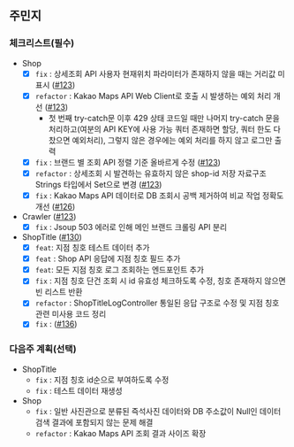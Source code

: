 ## 주민지

### 체크리스트(필수)

- Shop
  - [x] `fix` : 상세조회 API 사용자 현재위치 파라미터가 존재하지 않을 때는 거리값 미표시 ([#123](https://github.com/4-frame-photos-map/backend/issues/123))
  - [x] `refactor` : Kakao Maps API Web Client로 호출 시 발생하는 예외 처리 개선 ([#123](https://github.com/4-frame-photos-map/backend/issues/123))
      - 첫 번째 try-catch문 이후 429 상태 코드일 때만 나머지 try-catch 문을 처리하고(여분의 API KEY에 사용 가능 쿼터 존재하면 할당, 쿼터 한도 다 찼으면 예외처리), 그렇지 않은 경우에는 예외 처리를 하지 않고 로그만 출력
  - [x] `fix` : 브랜드 별 조회 API 정렬 기준 올바르게 수정 ([#123](https://github.com/4-frame-photos-map/backend/issues/123))
  - [x] `refactor` : 상세조회 시 발견하는 유효하지 않은 shop-id 저장 자료구조 Strings 타입에서 Set으로 변경 ([#123](https://github.com/4-frame-photos-map/backend/issues/123))
  - [x] `fix` : Kakao Maps API 데이터로 DB 조회시 공백 제거하여 비교 작업 정확도 개선 ([#126](https://github.com/4-frame-photos-map/backend/issues/126))

- Crawler ([#123](https://github.com/4-frame-photos-map/backend/issues/123)) 
  - [x] `fix` : Jsoup 503 에러로 인해 메인 브랜드 크롤링 API 분리 

- ShopTitle ([#130](https://github.com/4-frame-photos-map/backend/issues/130))
  - [x] `feat`: 지점 칭호 테스트 데이터 추가 
  - [x] `feat` : Shop API 응답에 지점 칭호 필드 추가 
  - [x] `feat`: 모든 지점 칭호 로그 조회하는 엔드포인트 추가 
  - [x] `fix` : 지점 칭호 단건 조회 시 id 유효성 체크하도록 수정, 칭호 존재하지 않으면 빈 리스트 반환
  - [x] `refactor` : ShopTitleLogController 통일된 응답 구조로 수정 및 지점 칭호 관련 미사용 코드 정리 
  - [x] `fix` :  ([#136](https://github.com/4-frame-photos-map/backend/issues/136))

### 다음주 계획(선택)
- ShopTitle
   - `fix` : 지점 칭호 id순으로 부여하도록 수정
   - `fix` : 테스트 데이터 재생성
- Shop
   - `fix` : 일반 사진관으로 분류된 즉석사진 데이터와 DB 주소값이 Null인 데이터 검색 결과에 포함되지 않는 문제 해결
   - `refactor` : Kakao Maps API 조회 결과 사이즈 확장 
